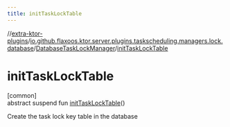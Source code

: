 ```yaml
---
title: initTaskLockTable
---
```


//[extra-ktor-plugins](../../../index.md)/[io.github.flaxoos.ktor.server.plugins.taskscheduling.managers.lock.database](../index.md)/[DatabaseTaskLockManager](index.md)/[initTaskLockTable](init-task-lock-table.md)

# initTaskLockTable

[common]\
abstract suspend fun [initTaskLockTable](init-task-lock-table.md)()

Create the task lock key table in the database





